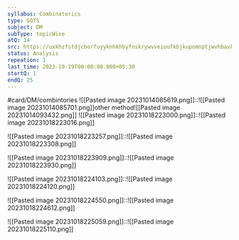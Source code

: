 ```yaml
---
syllabus: Combinatorics
type: GOTS
subject: DM
subType: topicWise
atQ: 14
src: https://uxkhzfstdjcborfuyyknhkhbyfnskrywvveioufkbjkupomnptjwvhbavkysuhi.vercel.app/gateoverflow.in/quiz/results.html?exam_id=318
status: Analysis
repeation: 1
last_time: 2023-10-19T00:00:00.000+05:30
startQ: 1
endQ: 25
---
```

#card/DM/combintories 
![[Pasted image 20231014085619.png]]::![[Pasted image 20231014085701.png]]other method![[Pasted image 20231014093432.png]] <!--SR:!2023-11-15,17,290-->
![[Pasted image 20231018223000.png]]::![[Pasted image 20231018223016.png]] <!--SR:!2023-11-13,15,290-->

![[Pasted image 20231018223257.png]]::![[Pasted image 20231018223308.png]] <!--SR:!2023-11-12,14,298-->

![[Pasted image 20231018223909.png]]::![[Pasted image 20231018223930.png]] <!--SR:!2023-11-14,16,290-->

![[Pasted image 20231018224103.png]]::![[Pasted image 20231018224120.png]] <!--SR:!2023-11-08,10,270-->


![[Pasted image 20231018224550.png]]::![[Pasted image 20231018224612.png]] <!--SR:!2023-11-11,13,290-->


![[Pasted image 20231018225059.png]]::![[Pasted image 20231018225110.png]] <!--SR:!2023-11-06,5,270-->